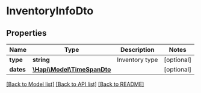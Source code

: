 # InventoryInfoDto

## Properties
Name | Type | Description | Notes
------------ | ------------- | ------------- | -------------
**type** | **string** | Inventory type | [optional] 
**dates** | [**\Hapi\Model\TimeSpanDto**](TimeSpanDto.md) |  | [optional] 

[[Back to Model list]](../README.md#documentation-for-models) [[Back to API list]](../README.md#documentation-for-api-endpoints) [[Back to README]](../README.md)

